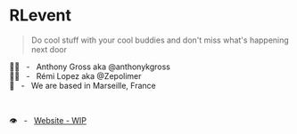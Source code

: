 # RLevent

> Do cool stuff with your cool buddies and don't miss what's happening next door

👨‍💻 &nbsp; - &nbsp; Anthony Gross aka @anthonykgross  
👨‍💻 &nbsp; - &nbsp; Rémi Lopez aka @Zepolimer  
📍 &nbsp; - &nbsp; We are based in Marseille, France  

<br/>

👁️ &nbsp; - &nbsp; [Website - WIP](https://relevent.fr "Visit our website : relevent.fr")  
